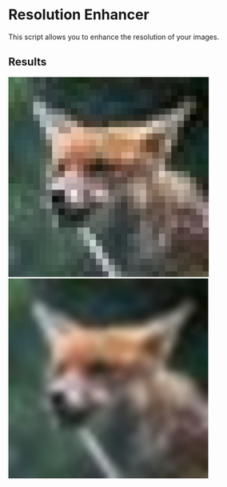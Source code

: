 # Resolution Enhancer

This script allows you to enhance the resolution of your images.

## Results

<img src="results/res-2.6.0/original-32-capture.jpg" height=400>
<img src="results/res-2.6.0/32-4096.jpg" height=400>